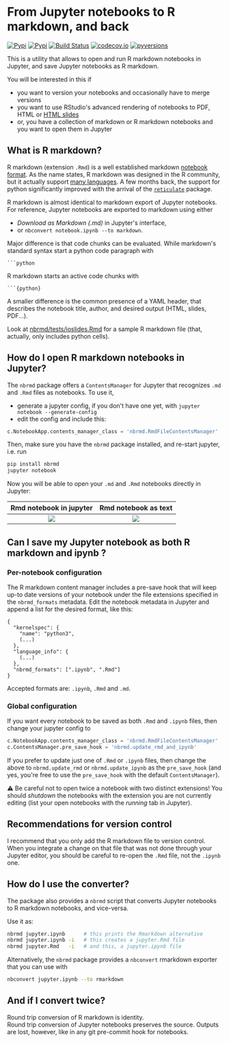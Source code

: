 # From Jupyter notebooks to R markdown, and back

[![Pypi](https://img.shields.io/pypi/v/nbrmd.svg)](https://pypi.python.org/pypi/nbrmd)
[![Pypi](https://img.shields.io/pypi/l/nbrmd.svg)](https://pypi.python.org/pypi/nbrmd)
[![Build Status](https://travis-ci.com/mwouts/nbrmd.svg?branch=master)](https://travis-ci.com/mwouts/nbrmd)
[![codecov.io](https://codecov.io/github/mwouts/nbrmd/coverage.svg?branch=master)](https://codecov.io/github/mwouts/nbrmd?branch=master)
[![pyversions](https://img.shields.io/pypi/pyversions/nbrmd.svg)](https://pypi.python.org/pypi/nbrmd)


This is a utility that allows to open and run R markdown notebooks in Jupyter, and save Jupyter notebooks as R markdown.

You will be interested in this if
- you want to version your notebooks and occasionally have to merge versions
- you want to use RStudio's advanced rendering of notebooks to PDF, HTML or [HTML slides](https://rmarkdown.rstudio.com/ioslides_presentation_format.html)
- or, you have a collection of markdown or R markdown notebooks and you want to open them in Jupyter

## What is R markdown?

R markdown (extension `.Rmd`) is a well established markdown [notebook format](https://rmarkdown.rstudio.com/). As the name states, R markdown was designed in the R community, but it actually support [many languages](https://yihui.name/knitr/demo/engines/). A few months back, the support for python significantly improved with the arrival of the [`reticulate`](https://github.com/rstudio/reticulate) package.

R markdown is almost identical to markdown export of Jupyter notebooks. For reference, Jupyter notebooks are exported to markdown using either
- _Download as Markdown (.md)_ in Jupyter's interface,
- or `nbconvert notebook.ipynb --to markdown`.

Major difference is that code chunks can be evaluated. While markdown's standard syntax start a python code paragraph with

    ```python
    
R markdown starts an active code chunks with

	```{python}

A smaller difference is the common presence of a YAML header, that describes the notebook title, author, and desired output (HTML, slides, PDF...).

Look at [nbrmd/tests/ioslides.Rmd](https://github.com/mwouts/nbrmd/blob/master/tests/ioslides.Rmd) for a sample R markdown file (that, actually, only includes python cells).


## How do I open R markdown notebooks in Jupyter?

The `nbrmd` package offers a `ContentsManager` for Jupyter that recognizes
 `.md` and `.Rmd` files as notebooks. To use it,
- generate a jupyter config, if you don't have one yet, with `jupyter notebook --generate-config`
- edit the config and include this:
```python
c.NotebookApp.contents_manager_class = 'nbrmd.RmdFileContentsManager'
```

Then, make sure you have the `nbrmd` package installed, and re-start jupyter, i.e. run
```bash
pip install nbrmd
jupyter notebook
```

Now you will be able to open your `.md` and `.Rmd` notebooks directly in Jupyter:

Rmd notebook in jupyter     | Rmd notebook as text
:--------------------------:|:-----------------------:
![](https://raw.githubusercontent.com/mwouts/nbrmd/master/img/rmd_notebook.png)   | ![](https://raw.githubusercontent.com/mwouts/nbrmd/master/img/rmd_in_text_editor.png)


## Can I save my Jupyter notebook as both R markdown and ipynb ?

### Per-notebook configuration

The R markdown content manager includes a pre-save hook that will keep up-to date versions of your notebook
under the file extensions specified in the `nbrmd_formats` metadata. Edit the notebook metadata in Jupyter and
append a list for the desired format, like this:
```
{
  "kernelspec": {
    "name": "python3",
    (...)
  },
  "language_info": {
    (...)
  },
  "nbrmd_formats": [".ipynb", ".Rmd"]
}
```

Accepted formats are: `.ipynb`, `.Rmd` and `.md`.

### Global configuration

If you want every notebook to be saved as both `.Rmd` and `.ipynb` files, then change your jupyter config to
```python
c.NotebookApp.contents_manager_class = 'nbrmd.RmdFileContentsManager'
c.ContentsManager.pre_save_hook = 'nbrmd.update_rmd_and_ipynb'
```

If you prefer to update just one of `.Rmd` or `.ipynb` files, then change the above to
`nbrmd.update_rmd` or `nbrmd.update_ipynb` as the `pre_save_hook` (and yes, you're free to use the `pre_save_hook`
with the default `ContentsManager`).

:warning: Be careful not to open twice a notebook with two distinct extensions! You should _shutdown_ the notebooks
with the extension you are not currently editing (list your open notebooks with the _running_ tab in Jupyter).

## Recommendations for version control

I recommend that you only add the R markdown file to version control. When you integrate a change
on that file that was not done through your Jupyter editor, you should be careful to re-open the
`.Rmd` file, not the `.ipynb` one. 

## How do I use the converter?

The package also provides a `nbrmd` script that converts Jupyter notebooks to R markdown notebooks, and vice-versa.

Use it as:
```bash
nbrmd jupyter.ipynb      # this prints the Rmarkdown alternative
nbrmd jupyter.ipynb -i   # this creates a jupyter.Rmd file
nbrmd jupyter.Rmd   -i   # and this, a jupyter.ipynb file
```

Alternatively, the `nbrmd` package provides a `nbconvert` rmarkdown exporter that you can use with
```bash
nbconvert jupyter.ipynb --to rmarkdown
```

## And if I convert twice?

Round trip conversion of R markdown is identity.  
Round trip conversion of Jupyter notebooks preserves the source.
Outputs are lost, however, like in any git pre-commit hook for notebooks.

